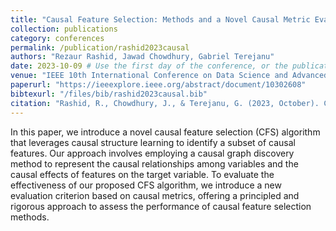 ```yaml
---
title: "Causal Feature Selection: Methods and a Novel Causal Metric Evaluation Framework"
collection: publications
category: conferences
permalink: /publication/rashid2023causal
authors: "Rezaur Rashid, Jawad Chowdhury, Gabriel Terejanu"
date: 2023-10-09 # Use the first day of the conference, or the publication date if you know it
venue: "IEEE 10th International Conference on Data Science and Advanced Analytics (DSAA)"
paperurl: "https://ieeexplore.ieee.org/abstract/document/10302608" 
bibtexurl: "/files/bib/rashid2023causal.bib"
citation: "Rashid, R., Chowdhury, J., & Terejanu, G. (2023, October). Causal feature selection: Methods and a novel causal metric evaluation framework. In 2023 IEEE 10th International Conference on Data Science and Advanced Analytics (DSAA) (pp. 1-9). IEEE."
---
```

In this paper, we introduce a novel causal feature selection (CFS) algorithm that leverages causal structure learning to identify a subset of causal features. Our approach involves employing a causal graph discovery method to represent the causal relationships among variables and the causal effects of features on the target variable. To evaluate the effectiveness of our proposed CFS algorithm, we introduce a new evaluation criterion based on causal metrics, offering a principled and rigorous approach to assess the performance of causal feature selection methods. 